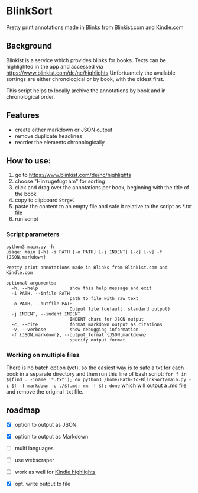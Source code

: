 # BlinkSort

Pretty print annotations made in Blinks from Blinkist.com and Kindle.com

## Background
Blinkist is a service which provides blinks for books. Texts can be highlighted in the app and accessed via https://www.blinkist.com/de/nc/highlights 
Unfortuantely the available sortings are either chronological or by book, with the oldest first. 

This script helps to locally archive the annotations by book and in chronological order.


## Features
- create either markdown or JSON output
- remove duplicate headlines
- reorder the elements chronologically

## How to use:
1. go to https://www.blinkist.com/de/nc/highlights 
2. choose "Hinzugefügt am" for sorting
3. click and drag over the annotations per book, beginning with the title of the book
4. copy to clipboard `Strg+C`
5. paste the content to an empty file and safe it relative to the script as *.txt file
6. run script

### Script parameters
```
python3 main.py -h
usage: main [-h] -i PATH [-o PATH] [-j INDENT] [-c] [-v] -f {JSON,markdown}

Pretty print annotations made in Blinks from Blinkist.com and Kindle.com

optional arguments:
  -h, --help            show this help message and exit
  -i PATH, --infile PATH
                        path to file with raw text
  -o PATH, --outfile PATH
                        Output file (default: standard output)
  -j INDENT, --indent INDENT
                        INDENT chars for JSON output
  -c, --cite            format markdown output as citations
  -v, --verbose         show debugging information
  -f {JSON,markdown}, --output_format {JSON,markdown}
                        specify output format

```
### Working on multiple files

There is no batch option (yet), so the easiest way is to safe a txt for each book in a separate directory and then run this line of bash script:
`for f in $(find . -iname '*.txt'); do python3 /home/Path-to-BlinkSort/main.py -i $f -f markdown -o ./$f.md; rm -f $f; done`
which will output a .md file and remove the original .txt file.



## roadmap

- [x] option to output as JSON
- [x] option to output as Markdown
- [ ] multi languages
- [ ] use webscraper
- [ ] work as well for [Kindle highlights](https://kindle.amazon.com/your_highlights)
- [x] opt. write output to file

